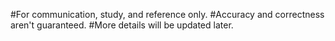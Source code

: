 #For communication, study, and reference only.
#Accuracy and correctness aren't guaranteed.
#More details will be updated later.
